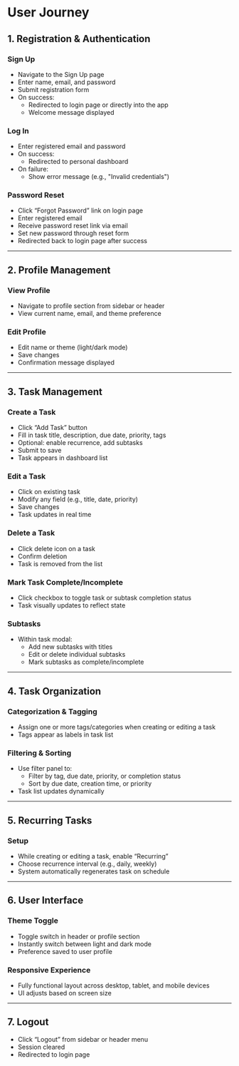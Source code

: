 # User Journey

## 1. Registration & Authentication

### Sign Up
- Navigate to the Sign Up page
- Enter name, email, and password
- Submit registration form
- On success:
  - Redirected to login page or directly into the app
  - Welcome message displayed

### Log In
- Enter registered email and password
- On success:
  - Redirected to personal dashboard
- On failure:
  - Show error message (e.g., "Invalid credentials")

### Password Reset
- Click “Forgot Password” link on login page
- Enter registered email
- Receive password reset link via email
- Set new password through reset form
- Redirected back to login page after success

---

## 2. Profile Management

### View Profile
- Navigate to profile section from sidebar or header
- View current name, email, and theme preference

### Edit Profile
- Edit name or theme (light/dark mode)
- Save changes
- Confirmation message displayed

---

## 3. Task Management

### Create a Task
- Click “Add Task” button
- Fill in task title, description, due date, priority, tags
- Optional: enable recurrence, add subtasks
- Submit to save
- Task appears in dashboard list

### Edit a Task
- Click on existing task
- Modify any field (e.g., title, date, priority)
- Save changes
- Task updates in real time

### Delete a Task
- Click delete icon on a task
- Confirm deletion
- Task is removed from the list

### Mark Task Complete/Incomplete
- Click checkbox to toggle task or subtask completion status
- Task visually updates to reflect state

### Subtasks
- Within task modal:
  - Add new subtasks with titles
  - Edit or delete individual subtasks
  - Mark subtasks as complete/incomplete

---

## 4. Task Organization

### Categorization & Tagging
- Assign one or more tags/categories when creating or editing a task
- Tags appear as labels in task list

### Filtering & Sorting
- Use filter panel to:
  - Filter by tag, due date, priority, or completion status
  - Sort by due date, creation time, or priority
- Task list updates dynamically

---

## 5. Recurring Tasks

### Setup
- While creating or editing a task, enable “Recurring”
- Choose recurrence interval (e.g., daily, weekly)
- System automatically regenerates task on schedule

---

## 6. User Interface

### Theme Toggle
- Toggle switch in header or profile section
- Instantly switch between light and dark mode
- Preference saved to user profile

### Responsive Experience
- Fully functional layout across desktop, tablet, and mobile devices
- UI adjusts based on screen size

---

## 7. Logout
- Click “Logout” from sidebar or header menu
- Session cleared
- Redirected to login page
